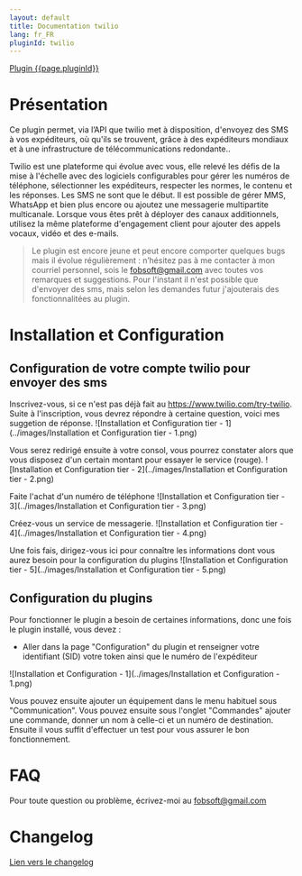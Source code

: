 ```yaml
---
layout: default
title: Documentation twilio
lang: fr_FR
pluginId: twilio
---
```


<div id="title">
<a href="../../../{{site.baseurl}}/{{page.pluginId}}/{{page.lang}}">Plugin {{page.pluginId}}</a>
</div>

# Présentation
Ce plugin permet, via l’API que twilio met à disposition, d'envoyez des SMS à vos expéditeurs, où qu'ils se trouvent, grâce à des expéditeurs mondiaux et à une infrastructure de télécommunications redondante..
 
Twilio est une plateforme qui évolue avec vous, elle relevé les défis de la mise à l'échelle avec des logiciels configurables pour gérer les numéros de téléphone, sélectionner les expéditeurs, respecter les normes, le contenu et les réponses.
Les SMS ne sont que le début. Il est possible de gérer MMS, WhatsApp et bien plus encore ou ajoutez une messagerie multipartite multicanale. 
Lorsque vous êtes prêt à déployer des canaux additionnels, utilisez la même plateforme d'engagement client pour ajouter des appels vocaux, vidéo et des e-mails.

> Le plugin est encore jeune et peut encore comporter quelques bugs mais il évolue régulièrement : n’hésitez pas à me contacter à mon courriel personnel, sois le fobsoft@gmail.com avec toutes vos remarques et suggestions. Pour l'instant il n'est possible que d'envoyer des sms, mais selon les demandes futur j'ajouterais des fonctionnalitées au plugin.

# Installation et Configuration

## Configuration de votre compte twilio pour envoyer des sms
Inscrivez-vous, si ce n'est pas déjà fait au https://www.twilio.com/try-twilio.
Suite à l'inscription, vous devrez répondre à certaine question, voici mes suggetion de réponse.
![Installation et Configuration tier - 1](../images/Installation et Configuration tier - 1.png)

Vous serez redirigé ensuite à votre consol, vous pourrez constater alors que vous disposez d'un certain montant pour essayer le service (rouge).
![Installation et Configuration tier - 2](../images/Installation et Configuration tier - 2.png)

Faite l'achat d'un numéro de téléphone
![Installation et Configuration tier - 3](../images/Installation et Configuration tier - 3.png)

Créez-vous un service de messagerie.
![Installation et Configuration tier - 4](../images/Installation et Configuration tier - 4.png)

Une fois fais, dirigez-vous ici pour connaître les informations dont vous aurez besoin pour la configuration du plugins
![Installation et Configuration tier - 5](../images/Installation et Configuration tier - 5.png)

## Configuration du plugins 
Pour fonctionner le plugin a besoin de certaines informations, donc une fois le plugin installé, vous devez :
- Aller dans la page "Configuration" du plugin et renseigner votre identifiant (SID) votre token ainsi que le numéro de l'expéditeur

![Installation et Configuration - 1](../images/Installation et Configuration - 1.png)

Vous pouvez ensuite ajouter un équipement dans le menu habituel sous "Communication".
Vous pouvez ensuite sous l'onglet "Commandes" ajouter une commande, donner un nom à celle-ci et un numéro de destination.
Ensuite il vous suffit d'effectuer un test pour vous assurer le bon fonctionnement.

# FAQ
Pour toute question ou problème, écrivez-moi au fobsoft@gmail.com 

# Changelog
[Lien vers le changelog](./changelog.md)
